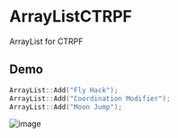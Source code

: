 # ArrayListCTRPF
ArrayList for CTRPF

## Demo
```cpp
ArrayList::Add("Fly Hack");
ArrayList::Add("Coordination Modifier");
ArrayList::Add("Moon Jump");
```

![image](https://user-images.githubusercontent.com/68275072/212474948-15de638d-30d8-4fd9-adc4-37240fadf2e7.png)
